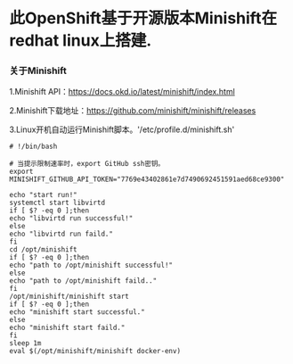 # 此OpenShift基于开源版本Minishift在redhat linux上搭建.

### 关于Minishift

1.Minishift API：https://docs.okd.io/latest/minishift/index.html

2.Minishift下载地址：https://github.com/minishift/minishift/releases

3.Linux开机自动运行Minishift脚本。'/etc/profile.d/minishift.sh'
```
# !/bin/bash

# 当提示限制速率时，export GitHub ssh密钥。
export MINISHIFT_GITHUB_API_TOKEN="7769e43402861e7d7490692451591aed68ce9300"

echo "start run!"
systemctl start libvirtd
if [ $? -eq 0 ];then
echo "libvirtd run successful!"
else
echo "libvirtd run faild."
fi
cd /opt/minishift
if [ $? -eq 0 ];then
echo "path to /opt/minishift successful!"
else
echo "path to /opt/minishift faild.."
fi
/opt/minishift/minishift start
if [ $? -eq 0 ];then
echo "minishift start successful."
else
echo "minishift start faild."
fi
sleep 1m
eval $(/opt/minishift/minishift docker-env) 

```
